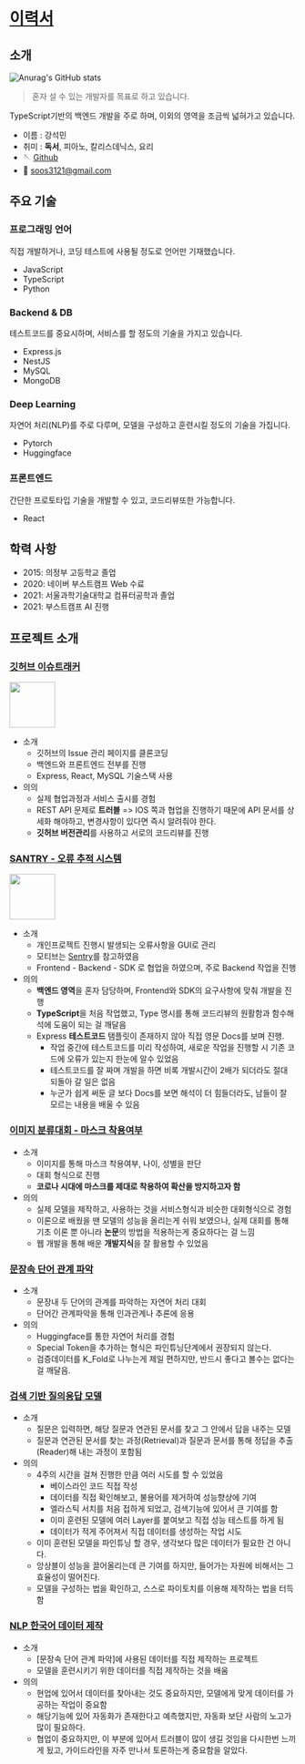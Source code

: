 # [이력서](https://github.com/Kangsukmin/Resume/edit/master/README.md)

## 소개

![Anurag's GitHub stats](https://github-readme-stats.vercel.app/api?username=Kangsukmin&count_private=true&show_icons=true&theme=algolia)

> 혼자 설 수 있는 개발자를 목표로 하고 있습니다.

TypeScript기반의 백엔드 개발을 주로 하며, 이외의 영역을 조금씩 넓혀가고 있습니다.

- 이름 : 강석민
- 취미 : **독서**, 피아노, 칼리스데닉스, 요리
- 🪡 [Github](https://github.com/Kangsukmin)
- 📧 soos3121@gmail.com

## 주요 기술

### 프로그래밍 언어

직접 개발하거나, 코딩 테스트에 사용될 정도로  언어만 기재했습니다.

- JavaScript
- TypeScript
- Python

### Backend & DB

테스트코드를 중요시하며, 서비스를 할 정도의 기술을 가지고 있습니다.

- Express.js
- NestJS
- MySQL
- MongoDB

### Deep Learning

자연어 처리(NLP)를 주로 다루며, 모델을 구성하고 훈련시킬 정도의 기술을 가집니다.

- Pytorch
- Huggingface

### 프론트엔드

간단한 프로토타입 기술을 개발할 수 있고, 코드리뷰또한 가능합니다.

- React

## 학력 사항

- 2015: 의정부 고등학교 졸업
- 2020: 네이버 부스트캠프 Web 수료
- 2021: 서울과학기술대학교 컴퓨터공학과 졸업
- 2021: 부스트캠프 AI 진행


## 프로젝트 소개

### [깃허브 이슈트래커](https://github.com/boostcamp-2020/IssueTracker-05)

<img src='https://github.githubassets.com/images/modules/logos_page/GitHub-Mark.png' width="80" />

- 소개
    - 깃허브의 Issue 관리 페이지를 클론코딩
    - 백엔드와 프론트엔드 전부를 진행
    - Express, React, MySQL 기술스택 사용
- 의의
    - 실제 협업과정과 서비스 출시를 경험
    - REST API 문제로 **트러블** => IOS 쪽과 협업을 진행하기 때문에 API 문서를 상세화 해야하고, 변경사항이 있다면 즉시 알려줘야 한다.
    - **깃허브 버전관리**를 사용하고 서로의 코드리뷰를 진행

### [SANTRY - 오류 추적 시스템](https://github.com/boostcamp-2020/Project11-A-Web-FE-Performance-Monitoring-Server)

<img src='https://raw.githubusercontent.com/boostcamp-2020/Project11-A-Web-FE-Performance-Monitoring-SDK/master/media/santry-1.png' height="80" />

- 소개
    - 개인프로젝트 진행시 발생되는 오류사항을 GUI로 관리
    - 모티브는 [Sentry](https://sentry.io/welcome/)를 참고하였음
    - Frontend - Backend - SDK 로 협업을 하였으며, 주로 Backend 작업을 진행
- 의의
    - **백엔드 영역**을 혼자 담당하며, Frontend와 SDK의 요구사항에 맞춰 개발을 진행
    - **TypeScript**을 처음 작업했고, Type 명시를 통해 코드리뷰의 원활함과 함수해석에 도움이 되는 걸 깨달음
    - Express **테스트코드** 탬플릿이 존재하지 않아 직접 영문 Docs를 보며 진행. 
        - 작업 중간에 테스트코드를 미리 작성하여, 새로운 작업을 진행할 시 기존 코드에 오류가 있는지 한눈에 알수 있었음
        - 테스트코드를 잘 짜며 개발을 하면 비록 개발시간이 2배가 되더라도 절대 되돌아 갈 일은 없음
        - 누군가 쉽게 써둔 글 보다 Docs를 보면 해석이 더 힘들더라도, 남들이 잘 모르는 내용을 배울 수 있음

### [이미지 분류대회 - 마스크 착용여부](https://github.com/boostcampaitech2/image-classification-level1-17)


- 소개
    - 이미지를 통해 마스크 착용여부, 나이, 성별을 판단
    - 대회 형식으로 진행
    - **코로나 시대에 마스크를 제대로 착용하여 확산을 방지하고자 함**
- 의의
    - 실제 모델을 제작하고, 사용하는 것을 서비스형식과 비슷한 대회형식으로 경험
    - 이론으로 배웠을 땐 모델의 성능을 올리는게 쉬워 보였으나, 실제 대회를 통해 기초 이론 뿐 아니라 **논문**의 방법을 적용하는게 중요하다는 걸 느낌
    - 웹 개발을 통해 배운 **개발지식**을 잘 활용할 수 있었음

### [문장속 단어 관계 파악](https://github.com/boostcampaitech2/klue-level2-nlp-01)

- 소개
    - 문장내 두 단어의 관계를 파악하는 자연어 처리 대회
    - 단어간 관계파악을 통해 인과관계나 추론에 응용
- 의의
    - Huggingface를 통한 자연어 처리를 경험 
    - Special Token을 추가하는 형식은 파인튜닝단계에서 권장되지 않는다.
    - 검증데이터를 K_Fold로 나누는게 제일 편하지만, 반드시 좋다고 볼수는 없다는 걸 깨달음.

### [검색 기반 질의응답 모델](https://github.com/boostcampaitech2/mrc-level2-nlp-01)

- 소개
    - 질문은 입력하면, 해당 질문과 연관된 문서를 찾고 그 안에서 답을 내주는 모델
    - 질문과 연관된 문서를 찾는 과정(Retrieval)과 질문과 문서를 통해 정답을 추출(Reader)해 내는 과정이 포함됨
- 의의
    - 4주의 시간을 걸쳐 진행한 만큼 여러 시도를 할 수 있었음
        - 베이스라인 코드 직접 작성
        - 데이터를 직접 확인해보고, 불용어를 제거하여 성능향상에 기여
        - 엘라스틱 서치를 처음 접하게 되었고, 검색기능에 있어서 큰 기여를 함
        - 이미 훈련된 모델에 여러 Layer를 붙여보고 직접 성능 테스트를 하게 됨
        - 데이터가 적게 주어져서 직접 데이터를 생성하는 작업 시도
    - 이미 훈련된 모델을 파인튜닝 할 경우, 생각보다 많은 데이터가 필요한 건 아니다.
    - 앙상블이 성능을 끌어올리는데 큰 기여를 하지만, 들어가는 자원에 비해서는 그 효율성이 떨어진다.
    - 모델을 구성하는 법을 확인하고, 스스로 파이토치를 이용해 제작하는 법을 터득함

### [NLP 한국어 데이터 제작](https://github.com/boostcampaitech2/data-annotation-nlp-level3-nlp-01)

- 소개
    - [문장속 단어 관계 파악]에 사용된 데이터를 직접 제작하는 프로젝트
    - 모델을 훈련시키기 위한 데이터를 직접 제작하는 것을 배움
- 의의
    - 현업에 있어서 데이터를 찾아내는 것도 중요하지만, 모델에게 맞게 데이터를 가공하는 작업이 중요함
    - 해당기능에 있어 자동화가 존재한다고 예측했지만, 자동화 보단 사람의 노고가 많이 필요하다.
    - 협업이 중요하지만, 이 부분에 있어서 트러블이 많이 생길 것임을 다시한번 느끼게 됬고, 가이드라인을 자주 만나서 토론하는게 중요함을 알았다.
